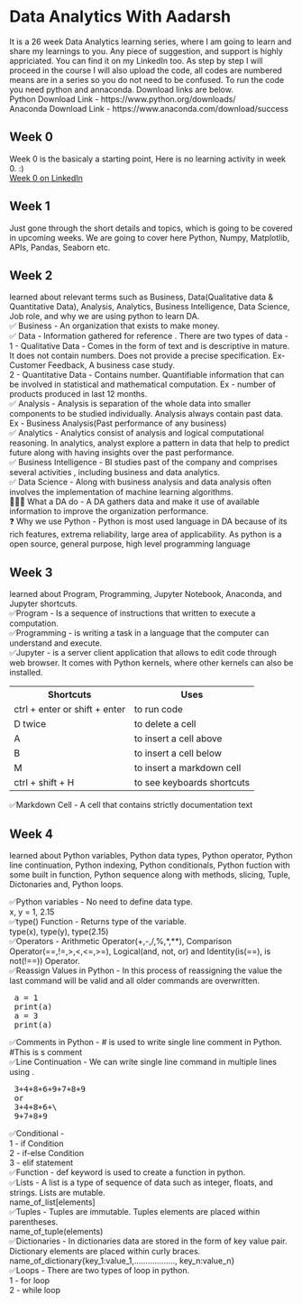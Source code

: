 # Data Analytics With Aadarsh
<p>It is a 26 week Data Analytics learning series, where I am going to learn and share my learnings to you. Any piece of suggestion, and support is highly appriciated. 
You can find it on my LinkedIn too. As step by step I will proceed in the course I will also upload the code, all codes are numbered means are in a series so you do not need to be confused. To run the code you need python and annaconda. Download links are below. </br>
Python Download Link - https://www.python.org/downloads/ </br>
Anaconda Download Link - https://www.anaconda.com/download/success </br>
</p> 

## Week 0
<p>Week 0 is the basicaly a starting point, Here is no learning activity in week 0. :) </br>
<a href="https://www.linkedin.com/posts/hi-aadarshsingh_linkedinabrfamily-dataabranalytics-dataabranalytics-activity-7263876042476404736-Ju_8?utm_source=share&utm_medium=member_desktop">Week 0 on LinkedIn</a></p>

## Week 1
<p>Just gone through the short details and topics, which is going to be covered in upcoming weeks. We are going to cover here Python, Numpy, Matplotlib, APIs, Pandas, Seaborn etc.</p>

## Week 2
<p>learned about relevant terms such as Business, Data(Qualitative data & Quantitative Data), Analysis, Analytics, Business Intelligence, Data Science, Job role, and why we are using python to learn DA.</br>
✅ Business - An organization that exists to make money. </br>
✅ Data - Information gathered for reference . There are two types of data -</br> 
 1 - Qualitative Data - Comes in the form of text and is descriptive in mature. It does not contain numbers. Does not provide a precise specification. Ex- Customer Feedback, A business case study.</br>
 2 - Quantitative Data - Contains number. Quantifiable information that can be involved in statistical and mathematical computation. Ex - number of products produced in last 12 months.</br> 
✅ Analysis - Analysis is separation of the whole data into smaller components to be studied individually. Analysis always contain past data. Ex - Business  Analysis(Past performance of any business)</br>
✅ Analytics - Analytics consist of analysis and logical computational reasoning. In analytics, analyst explore a pattern in data that help to predict future along with having insights over the past performance.</br>
✅ Business Intelligence - BI studies past of the company and comprises several activities , including business and data analytics.</br>
✅ Data Science - Along with business analysis and data analysis often involves the implementation of machine learning algorithms.</br> 
🙋🏻‍♂️ What a DA do - 
A DA gathers data and make it use of available information to improve the organization performance.</br>
❓ Why we use Python - 
Python is most used language in DA because of its rich features, extrema reliability, large area of applicability. As python is a open source, general purpose, high level programming language</p>

## Week 3
<p>learned about Program, Programming, Jupyter Notebook, Anaconda, and Jupyter shortcuts.</br>
✅Program - Is a sequence of instructions that written to execute a computation.</br>
✅Programming - is writing a task in a language that the computer can understand and execute.</br>
✅Jupyter - is a server client application that allows to edit code through web browser. It comes with Python kernels, where other kernels can also be installed.</br>
<table>
  <tr>
    <th>Shortcuts</th>
    <th>Uses</th>
  </tr>
  <tr>
    <td>ctrl + enter or shift + enter</td>
    <td>to run code</td>
  </tr>
  <tr>
    <td>D twice</td>
    <td>to delete a cell</td>
  </tr>
  <tr>
    <td>A</td>
    <td>to insert a cell above</td>
  </tr>
  <tr>
    <td>B</td>
    <td>to insert a cell below</td>
  </tr>
  <tr>
    <td>M</td>
    <td>to insert a markdown cell</td>
  </tr>
  <tr>
    <td>ctrl + shift + H</td>
    <td>to see keyboards shortcuts </td>
  </tr>
</table>
✅Markdown Cell - A cell that contains strictly documentation text<p/>

## Week 4
<p>learned about Python variables, Python data types, Python operator, Python line continuation, Python indexing, Python conditionals, Python fuction with some built in function, Python sequence along with methods, slicing, Tuple, Dictonaries and, Python loops.

✅Python variables - No need to define data type. </br>
 x, y = 1, 2.15</br> 
✅type() Function - Returns type of the variable.</br>
 type(x), type(y), type(2.15)</br>
✅Operators - Arithmetic Operator(+,-,/,%,*,**), Comparison Operator(==,!=,>,<,<=,>=), Logical(and, not, or) and Identity(is(==), is not(!==)) Operator. </br>
✅Reassign Values in Python - In this process of reassigning the value the last command will be valid and all older commands are overwritten.</br>
 <pre>
 a = 1
 print(a)
 a = 3
 print(a)</pre>
✅Comments in Python - # is used to write single line comment in Python. </br>
 #This is s comment</br>
✅Line Continuation - We can write single line command in multiple lines using \. </br>
<pre> 3+4+8+6+9+7+8+9 
 or
 3+4+8+6+\
 9+7+8+9</pre>
✅Conditional - </br>
 1 - if Condition</br>
 2 - if-else Condition</br>
 3 - elif statement </br>
✅Function - def keyword is used to create a function in python.</br>
✅Lists - A list is a type of sequence of data such as integer, floats, and strings. Lists are mutable. </br>
 name_of_list[elements]</br>
✅Tuples - Tuples are immutable. Tuples elements are placed within parentheses.</br>
 name_of_tuple(elements)</br>
✅Dictionaries - In dictionaries data are stored in the form of key value pair. Dictionary elements are placed within curly braces.</br>
 name_of_dictionary{key_1:value_1,.................., key_n:value_n} </br>
✅Loops - There are two types of loop in python.</br>
 1 - for loop</br>
 2 - while loop</br>
</p>
